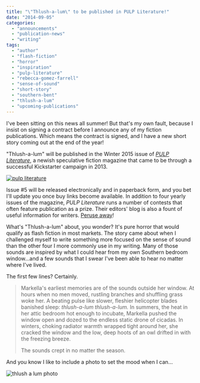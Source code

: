 ```yaml
---
title: "\"Thlush-a-lum\" to be published in PULP Literature!"
date: "2014-09-05"
categories:
  - "announcements"
  - "publication-news"
  - "writing"
tags:
  - "author"
  - "flash-fiction"
  - "horror"
  - "inspiration"
  - "pulp-literature"
  - "rebecca-gomez-farrell"
  - "sense-of-sound"
  - "short-story"
  - "southern-bent"
  - "thlush-a-lum"
  - "upcoming-publications"
---
```


I've been sitting on this news all summer! But that's my own fault, because I insist on signing a contract before I announce any of my fiction publications. Which means the contract is signed, and I have a new short story coming out at the end of the year!

"Thlush-a-lum" will be published in the Winter 2015 issue of [_PULP Literature_](http://pulpliterature.com/ "PULP Literature"), a newish speculative fiction magazine that came to be through a successful Kickstarter campaign in 2013.

[![pulp literature](images/pulp-literature-500x375.jpg)](/blog/2014/09/thlush-a-lum-to-be-published-in-pulp-literature/pulp-literature/)

Issue #5 will be released electronically and in paperback form, and you bet I'll update you once buy links become available. In addition to four yearly issues of the magazine, _PULP Literature_ runs a number of contests that often feature publication as a prize. Their editors' blog is also a fount of useful information for writers. [Peruse away](http://pulpliterature.com/ "PULP Literature")!

What's "Thlush-a-lum" about, you wonder? It's pure horror that would qualify as flash fiction in most markets. The story came about when I challenged myself to write something more focused on the sense of sound than the other four I more commonly use in my writing. Many of those sounds are inspired by what I could hear from my own Southern bedroom window...and a few sounds that I swear I've been able to hear no matter where I've lived.

The first few lines? Certainly.

> Markella's earliest memories are of the sounds outside her window. At hours when no men moved, rustling branches and shuffling grass woke her. A beating pulse like slower, fleshier helicopter blades banished sleep: _thlush-a-lum thlush-a-lum._ In summers, the heat in her attic bedroom hot enough to incubate, Markella pushed the window open and dozed to the endless static drone of cicadas. In winters, choking radiator warmth wrapped tight around her, she cracked the window and the low, deep hoots of an owl drifted in with the freezing breeze.
>
> The sounds crept in no matter the season.

And you know I like to include a photo to set the mood when I can...

![thlush a lum photo](images/thlush-a-lum-photo.jpg)
